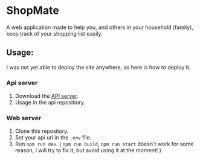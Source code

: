 # ShopMate

A web application made to help you, and others in your household (family), keep track of your shopping list easily. 

## Usage:

I was not yet able to deploy the site anywhere, so here is how to deploy it.

### Api server
1. Download the [API server](https://github.com/simonadamgyula/shoppingListApi).  
2. Usage in the api repositiory.  

### Web server
1. Clone this repository.  
2. Set your api url in the ```.env``` file.  
3. Run ``` npm run dev ```. ( ``` npm run build ```, ``` npm run start ``` doesn't work for some reason, I will try to fix it, but avoid using it at the moment! )
